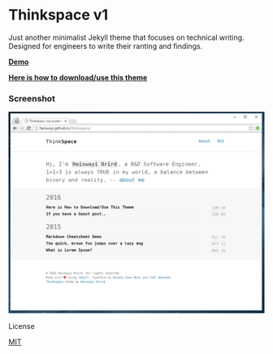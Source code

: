 # Thinkspace v1

Just another minimalist Jekyll theme that focuses on technical writing. Designed for engineers to write their ranting and findings.

[**Demo**](http://heiswayi.github.io/thinkspace/)

[**Here is how to download/use this theme**](http://heiswayi.github.io/thinkspace/2016/how-to-download-or-use-this-theme/)

### Screenshot

![Screenshot](screenshot.png)

License

[MIT](LICENSE.md)
